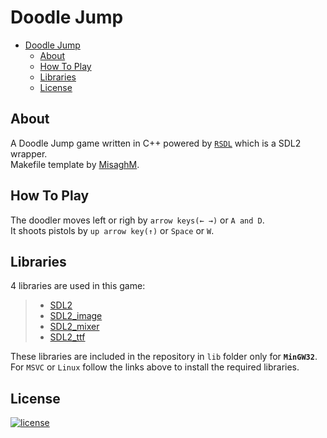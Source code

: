 # Doodle Jump

-   [Doodle Jump](#Doodle-Jump)
    -   [About](#About)
    -   [How To Play](#How-To-Play)
    -   [Libraries](#Libraries)
    -   [License](#License)

## About

A Doodle Jump game written in C++ powered by [`RSDL`](https://github.com/UTAP/RSDL "RSDL GitHub") which is a SDL2 wrapper.  
Makefile template by [MisaghM](https://github.com/MisaghM).

## How To Play

The doodler moves left or righ by `arrow keys(← →)` or `A and D`.  
It shoots pistols by `up arrow key(↑)` or `Space` or `W`.

## Libraries

4 libraries are used in this game:

> -   [SDL2](http://www.libsdl.org/download-2.0.php#source)
> -   [SDL2_image](https://www.libsdl.org/projects/SDL_image/)
> -   [SDL2_mixer](https://www.libsdl.org/projects/SDL_mixer/)
> -   [SDL2_ttf](https://www.libsdl.org/projects/SDL_ttf/)

These libraries are included in the repository in `lib` folder only for **`MinGW32`**.  
For `MSVC` or `Linux` follow the links above to install the required libraries.

## License

[![license](https://img.shields.io/badge/license-MIT-blue.svg?style=flat)](https://github.com/PashaBarahimi/DoodleJump/blob/master/LICENSE "License")
